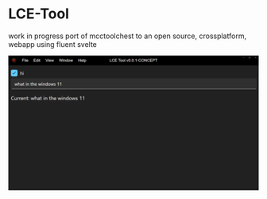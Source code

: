 # LCE-Tool

work in progress port of mcctoolchest to an open source, crossplatform, webapp using fluent svelte

![image](https://github.com/CheatBreakerX/LCE-Tool/blob/master/assets/electron_HlCdBHBIZu.png?raw=true)
